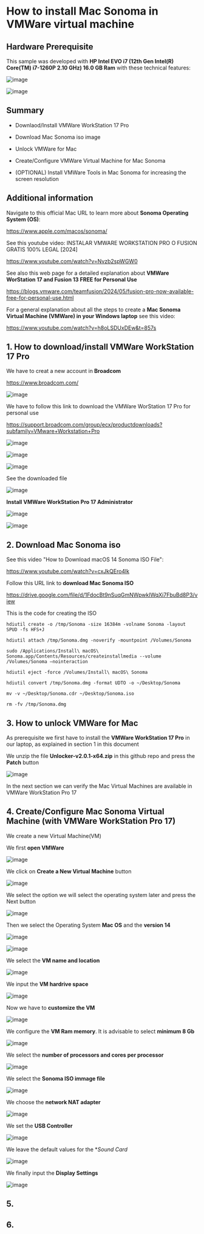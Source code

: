 # How to install Mac Sonoma in VMWare virtual machine

## Hardware Prerequisite

This sample was developed with **HP Intel EVO i7 (12th Gen Intel(R) Core(TM) i7-1260P 2.10 GHz) 16.0 GB Ram** with these technical features:

![image](https://github.com/luiscoco/macOS_Sonoma_VMWare/assets/32194879/bf87e5a0-5fee-43c4-94b7-a347ba32878e)

![image](https://github.com/luiscoco/macOS_Sonoma_VMWare/assets/32194879/05a19308-9135-4611-93f8-520c29ce1268)

## Summary

- Downlaod/Install VMWare WorkStation 17 Pro

- Download Mac Sonoma iso image

- Unlock VMWare for Mac

- Create/Configure VMWare Virtual Machine for Mac Sonoma

- (OPTIONAL) Install VMWare Tools in Mac Sonoma for increasing the screen resolution

## Additional information

Navigate to this official Mac URL to learn more about **Sonoma Operating System (OS)**: 

https://www.apple.com/macos/sonoma/

See this youtube video: INSTALAR VMWARE WORKSTATION PRO O FUSION GRATIS 100% LEGAL [2024]

https://www.youtube.com/watch?v=Nvzb2spWGW0

See also this web page for a detailed explanation about **VMWare WorStation 17 and Fusion 13 FREE for Personal Use**

https://blogs.vmware.com/teamfusion/2024/05/fusion-pro-now-available-free-for-personal-use.html

For a general explanation about all the steps to create a **Mac Sonoma Virtual Machine (VMWare) in your Windows laptop** see this video: 

https://www.youtube.com/watch?v=h8oLSDUxDEw&t=857s

## 1. How to download/install VMWare WorkStation 17 Pro

We have to creat a new account in **Broadcom**

https://www.broadcom.com/

![image](https://github.com/luiscoco/macOS_Sonoma_VMWare/assets/32194879/75269a1c-6543-4198-9226-9c9ee4470baa)

We have to follow this link to download the VMWare WorStation 17 Pro for personal use

https://support.broadcom.com/group/ecx/productdownloads?subfamily=VMware+Workstation+Pro

![image](https://github.com/luiscoco/macOS_Sonoma_VMWare/assets/32194879/4443bd82-e817-4c90-9173-1e3c8c4adb06)

![image](https://github.com/luiscoco/macOS_Sonoma_VMWare/assets/32194879/4fc746b1-9f02-4b8b-9c2b-9e2d746578bb)

![image](https://github.com/luiscoco/macOS_Sonoma_VMWare/assets/32194879/1bab3ce2-cec3-4e6d-8cc4-10d3d8782497)

See the downloaded file

![image](https://github.com/luiscoco/macOS_Sonoma_VMWare/assets/32194879/0d32376a-4f13-4adb-bec2-5b137b188856)

**Install VMWare WorkStation Pro 17 Administrator**

![image](https://github.com/luiscoco/macOS_Sonoma_VMWare/assets/32194879/5e0359fa-c0b5-470f-b14e-b18b49a6fc61)

![image](https://github.com/luiscoco/macOS_Sonoma_VMWare/assets/32194879/e6279d8a-b980-4af5-9a2c-26d83905f060)



## 2. Download Mac Sonoma iso

See this video "How to Download macOS 14 Sonoma ISO File":

https://www.youtube.com/watch?v=cxJkQEro4lk

Follow this URL link to **download Mac Sonoma ISO**

https://drive.google.com/file/d/1FdocBt9nSuqGmNWpwkIWqXi7FbuBd8P3/view

This is the code for creating the ISO

```
hdiutil create -o /tmp/Sonoma -size 16384m -volname Sonoma -layout SPUD -fs HFS+J

hdiutil attach /tmp/Sonoma.dmg -noverify -mountpoint /Volumes/Sonoma

sudo /Applications/Install\ macOS\ Sonoma.app/Contents/Resources/createinstallmedia --volume /Volumes/Sonoma –nointeraction

hdiutil eject -force /Volumes/Install\ macOS\ Sonoma

hdiutil convert /tmp/Sonoma.dmg -format UDTO -o ~/Desktop/Sonoma

mv -v ~/Desktop/Sonoma.cdr ~/Desktop/Sonoma.iso

rm -fv /tmp/Sonoma.dmg
```

## 3. How to unlock VMWare for Mac

As prerequisite we first have to install the **VMWare WorkStation 17 Pro** in our laptop, as explained in section 1 in this document

We unzip the file **Unlocker-v2.0.1-x64.zip** in this github repo and press the **Patch** button

![image](https://github.com/luiscoco/macOS_Sonoma_VMWare/assets/32194879/cf1c5855-86e2-4f67-9bc8-829b3a896987)

In the next section we can verify the Mac Virtual Machines are available in VMWare WorkStation Pro 17

## 4. Create/Configure Mac Sonoma Virtual Machine (with VMWare WorkStation Pro 17)

We create a new Virtual Machine(VM)

We first **open VMWare** 

![image](https://github.com/luiscoco/macOS_Sonoma_VMWare/assets/32194879/f94271be-f8f1-4c8a-81ba-b8acd46dcbc5)

We click on **Create a New Virtual Machine** button 

![image](https://github.com/luiscoco/macOS_Sonoma_VMWare/assets/32194879/1be9a4da-3266-444f-8e60-03590ddc295b)

We select the option we will select the operating system later and press the Next button

![image](https://github.com/luiscoco/macOS_Sonoma_VMWare/assets/32194879/845a33d2-50c7-455c-bf4e-efcbf138a72f)

Then we select the Operating System **Mac OS**  and the **version 14**

![image](https://github.com/luiscoco/macOS_Sonoma_VMWare/assets/32194879/1bce6942-9c1b-4388-a178-b6d351e585d2)

![image](https://github.com/luiscoco/macOS_Sonoma_VMWare/assets/32194879/71eac6f0-0bce-4bdf-80c3-c09e4dd8c528)

We select the **VM name and location**

![image](https://github.com/luiscoco/macOS_Sonoma_VMWare/assets/32194879/389f2e65-a16a-41ff-882a-7537459bc57b)

We input the **VM hardrive space** 

![image](https://github.com/luiscoco/macOS_Sonoma_VMWare/assets/32194879/7b6bd122-44a6-490e-b885-0c3c59c47d07)

Now we have to **customize the VM**

![image](https://github.com/luiscoco/macOS_Sonoma_VMWare/assets/32194879/b6c4a98c-a639-419d-816a-683d26a15627)

We configure the **VM Ram memory**. It is advisable to select **minimum 8 Gb**

![image](https://github.com/luiscoco/macOS_Sonoma_VMWare/assets/32194879/64f68232-274f-4334-a5fe-aacb10ec0dac)

We select the **number of processors and cores per processor**

![image](https://github.com/luiscoco/macOS_Sonoma_VMWare/assets/32194879/751c16a9-659e-4cbc-95ce-7fa37477f383)

We select the **Sonoma ISO immage file**

![image](https://github.com/luiscoco/macOS_Sonoma_VMWare/assets/32194879/ee50e558-c71a-40cd-a79b-67b7b2039262)

We choose the **network NAT adapter**

![image](https://github.com/luiscoco/macOS_Sonoma_VMWare/assets/32194879/594efd5b-d23d-4325-82aa-c46ac12280a4)

We set the **USB Controller**

![image](https://github.com/luiscoco/macOS_Sonoma_VMWare/assets/32194879/70766054-f07a-489e-bde4-66e93b5e1fc5)

We leave the default values for the **Sound Card*

![image](https://github.com/luiscoco/macOS_Sonoma_VMWare/assets/32194879/7c58c24c-3b65-4e7b-92d6-b231b08aea69)

We finally input the **Display Settings**

![image](https://github.com/luiscoco/macOS_Sonoma_VMWare/assets/32194879/e3743b06-14c4-41a9-a248-de5b8cfe2712)

## 5. 


## 6. 



